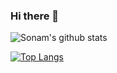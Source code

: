 ### Hi there 👋

<!--
**sonam-niit/sonam-niit** is a ✨ _special_ ✨ repository because its `README.md` (this file) appears on your GitHub profile.

Here are some ideas to get you started:

- 🔭 I’m currently working on ...
- 🌱 I’m currently learning ...
- 👯 I’m looking to collaborate on ...
- 🤔 I’m looking for help with ...
- 💬 Ask me about ...
- 📫 How to reach me: ...
- 😄 Pronouns: ...
- ⚡ Fun fact: ...
-->

![Sonam's github stats](https://github-readme-stats.vercel.app/api?username=sonam-niit)

[![Top Langs](https://github-readme-stats.vercel.app/api/top-langs/?username=sonam-niit)](https://github.com/sonam-niit/github-readme-stats)

